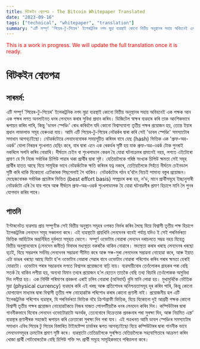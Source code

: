 ```yaml
---
title: বিটকইন শ্বেতপত্ৰ - The Bitcoin Whitepaper Translated
date: "2023-09-16"
tags: ["technical", "whitepaper", "translation"]
summary: "এটি সম্পূৰ্ণ 'পিয়েৰ-টু-পিয়েৰ' ইলেকট্ৰনিক নগদ মুদ্ৰা ব্যৱস্থাই কোনো বিত্তীয় অনুস্থানৰ সহায় অবিহনেই এক পক্ষক আন এক পক্ষৰ লগত অনলাইনত ধনৰ লেনদেন কৰাৰ সুবিধা প্ৰদান কৰিব। ডিজিটেল স্বাক্ষৰ ব্যৱহাৰ কৰি তাক আংশিকভাবে ৰূপায়ন কৰিব পাৰি, কিন্তু 'ডাবল স্পেণ্ডিং' ৰোধ কৰিবলৈ যদি কোনো বিশ্বাসযোগ্য তৃতীয় পক্ষৰ প্রয়োজন হয়, তেন্তে ইয়াৰ প্ৰধান লাভালাভ সমূহ হেৰুওৱা যায়। আমি এটি পিয়েৰ-টু-পিয়েৰ নেটৱৰ্কৰ দ্বাৰা কৰি সেই 'ডাবল স্পেণ্ডিং' সমস্যাটোৰ সমাধান আগবঢ়াইছো।..."
---
```


<p style="color:red"> This is a work in progress. We will update the full translation once it is ready. </p>

# বিটকইন শ্বেতপত্ৰ

## সাৰমৰ্ম:

এটি সম্পূৰ্ণ 'পিয়েৰ-টু-পিয়েৰ' ইলেকট্ৰনিক নগদ মুদ্ৰা ব্যৱস্থাই কোনো বিত্তীয় অনুস্থানৰ সহায় অবিহনেই এক পক্ষক আন এক পক্ষৰ লগত অনলাইনত ধনৰ লেনদেন কৰাৰ সুবিধা প্ৰদান কৰিব।
ডিজিটেল স্বাক্ষৰ ব্যৱহাৰ কৰি তাক আংশিকভাবে ৰূপায়ন কৰিব পাৰি, কিন্তু 'ডাবল স্পেণ্ডিং' ৰোধ কৰিবলৈ যদি কোনো বিশ্বাসযোগ্য তৃতীয় পক্ষৰ প্রয়োজন হয়, তেন্তে ইয়াৰ প্ৰধান লাভালাভ সমূহ হেৰুওৱা যায়।
আমি এটি পিয়েৰ-টু-পিয়েৰ নেটৱৰ্কৰ দ্বাৰা কৰি সেই 'ডাবল স্পেণ্ডিং' সমস্যাটোৰ সমাধান আগবঢ়াইছো।
নেটৱৰ্কটোৱে লেনদেনবোৰক সময়সূচীত কৰিবৰ বাবে হেছ (hash) ভিত্তিক এক 'প্ৰুফ-অৱ-ওৱৰ্ক' বোলা নিৰন্তৰ শৃংখলাত হেছিং কৰে, যাৰ দ্বাৰা এনে এক ৰেকৰ্ডৰ সৃষ্টি হয় যাক প্ৰুফ-অৱ-ওৱৰ্ক টোক পুনৰাই নকৰিলে সলনি কৰিব নোৱাৰি।
দীৰ্ঘতম চেইন বা শৃংখলাডাল কেৱল হৈ যোৱা ঘটনাক্ৰমৰ প্ৰমানেই নহয়, লগতে এইটোৰো প্ৰমাণ যে সি নিজে সৰ্বাধিক চিপিউ পাৱাৰ থকা প্ৰাৰ্থীৰ দ্বাৰা সৃষ্ট।
যেতিয়ালৈকে গৰিষ্ঠ সংখ্যক চিপিউ ক্ষমতা সেই সমূহ প্ৰাৰ্থীৰ হাতত আছে যিয়ে সামূহিক ভাবে নেটৱৰ্কটোক ক্ষতি কৰিবৰ যত্ন নকৰে, তেতিয়ালৈকে সিহঁতে দীৰ্ঘতম চেইনডাল সৃষ্টি কৰি থাকি যিকোনো এটেকাৰক পিছপেলাই গৈ থাকিব।
নেটৱৰ্কটোৰ গঠন হ’বলৈ নিচেই সামান্য বস্তুৰ প্ৰয়োজন।
মেছেজবোৰক সৰ্বাধিক প্ৰচেষ্টাৰ ভিত্তিত (best effort basis) সম্প্ৰচাৰ কৰা হয়, ন’ড, মানে প্ৰাৰ্থীসমূহে ইচ্ছানুসাৰী নেটৱৰ্কটো এৰি থৈ যাব পাৰে আৰু দীৰ্ঘতম প্ৰুফ-অৱ-ওৱৰ্ক শৃংখলাডালক হৈ যোৱা ঘটনাৱলীৰ প্ৰমাণ হিচাপে মানি লৈ পুনৰ যোগদান কৰিব পাৰে।

## পাতনি

ইণ্টাৰনেটত ব্যৱসায় প্ৰায় সম্পূৰ্ণকৈ সেই বিত্তীয় অনুস্থান সমূহৰ ওপৰত নিৰ্ভৰ কৰিব লৈছে যিয়ে বিশ্বাসী তৃতীয় পক্ষ হিচাপে ইলেকট্ৰনিক লেনদেন সমূহ সঞ্চালনা কৰে।
এই ব্যৱস্থাটো প্ৰায়খিনি লেনদেনৰ বাবেই পৰ্যাপ্ত যদিও ই সেই পৰনিৰ্ভৰতা ভিত্তিক আৰ্হিটোৰ অন্তৰ্নিহিত দুৰ্বলতা সমূহত ভোগে।
সম্পূৰ্ণ ওভোটাব নোৱাৰা লেনদেন দৰাচলতে সম্ভৱ নহয় যিহেতু বিত্তীয় অনুস্থানবোৰে (লেনদেন জনীত) বিবাদৰ মধ্যস্থতা নকৰাকৈ থাকিব নোৱাৰে।
মদ্যস্থতা কৰাৰ খৰছে লেনদেনৰ খৰছো বঢ়াই, যিয়ে সম্ভৱপৰ সৰ্বনিম্ন লেনদেনৰ সম্ভাৱনা সীমিত কৰে আৰু সৰু-সুৰা লেনদেনৰ সম্ভাৱনা নোহোৱা কৰে,
আৰু ইয়াত এটা ডাঙৰ খৰছো আছে যিটো হ’ল ওভোটাব নোৱাৰা সেৱাৰ বাবে ওভোটাব নোৱাৰা পৰিশোধ কৰিব পৰাৰ ক্ষমতা হেৰাই যোৱাটো।
ওভোটাব পৰাৰ সম্ভাৱনাৰ লগতে বিশ্বাসৰ প্ৰয়োজনো বাঢ়ি যায়।
ব্যৱসায়ীবোৰ তেওঁলোকৰ গ্ৰাহকৰ পৰা বেছি সতৰ্ক হৈ থাকিব লগীয়া হয়, অন্যথা যিমান তথ্যৰ প্ৰয়োজন হ’ল হেতেন তাতকৈ বেছি তথ্য বিচাৰি তেওঁলোকক অসুবিধা দিব লগীয়া হয়।
এক নিৰ্দিষ্ট পৰিমাণৰ প্ৰবঞ্চনা এৰাই চলিব নোৱাৰা (অনিবাৰ্য) বুলি মানি লোৱা হয়। মুখামুখিকৈ ভৌতিক মুদ্ৰা (physical currency) ব্যৱহাৰ কৰি এই খৰছ আৰু প্ৰতিশোধৰ অনিশ্চয়তাসমূহ দূৰ কৰিব পাৰি,
কিন্তু কোনো যোগাযোগ মাধ্যমৰ দ্বাৰা বিশ্বাসী তৃতীয় পক্ষ নোহোৱাকৈ পৰিশোধ কৰাৰ কোনো প্ৰণালী নাই।
প্ৰয়োজনীয় হল এটি ইলেকট্ৰনিক পৰিশোধ ব্যৱস্থাৰ, যি পৰনির্ভৰতা ভিত্তিক নহৈ ক্ৰিপ্টগ্ৰাফী ভিত্তিক,
যিয়ে যিকোনো দুই আগ্ৰহী পক্ষক কোনো বিশ্বাসী তৃতীয় পক্ষৰ প্ৰয়োজন নোহোৱাকৈয়ে নিজৰ মাজত পোনপটীয়াকৈ ধনৰ লেনদেন কৰিব দিব।
কম্পিউটাৰৰ দ্বাৰা গাননীকভাবে যিবোৰ লেনদেন ওভোটোৱাটো অনৰ্থক, তেনেবোৰে বিক্রেতাক প্ৰবঞ্চনাৰ পৰা সুৰক্ষা দিব,
আৰু নিয়মিত এস্ক্ৰ’ ব্যৱস্থাৰ প্ৰণালীৰক সহজেই ৰূপায়ন কৰি ক্রেতাকো সুৰক্ষা দিব পৰা যাব।
এই পত্ৰখনত আমি ডাবল স্পেণ্ডিংৰ সমস্যাটোৰ সমাধান এবিধ পিয়েৰ টু পিয়েৰ বিস্তাৰিত টাইমষ্টেম্প চাৰ্ভাৰৰ ৰূপত আগবঢ়াইছো যিয়ে কম্পিউটাৰৰ দ্বাৰা গাননীক ভাবে লেনদেনসমূহৰ ক্ৰমটোৰ প্ৰমাণ সৃষ্টি কৰে।
ব্যৱস্থাটো তেতিয়ালৈকে সুৰক্ষিত যেতিয়ালৈকে সহযোগিতাৰে আক্ৰমণ কৰিব খোজা প্ৰাৰ্থী গোটবোৰতকৈ বেছি চিপিউ শক্তি সৎ প্ৰাৰ্থী সমূহে সামূহিকভাবে পৰিচালনা কৰে।

